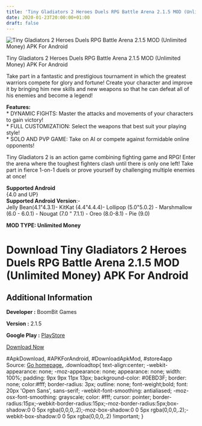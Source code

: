 ```yaml
---
title: 'Tiny Gladiators 2 Heroes Duels RPG Battle Arena 2.1.5 MOD (Unlimited Money) APK For Android'
date: 2020-01-23T20:00:00+01:00
draft: false
---
```


![Tiny Gladiators 2 Heroes Duels RPG Battle Arena 2.1.5 MOD (Unlimited Money) APK For Android](https://i1.wp.com/apkhome.net/wp-content/uploads/2020/01/Tiny-Gladiators-2-Heroes-Duels-RPG-Battle-Arena-2.1.5-MOD-Unlimited-Money.png "Tiny Gladiators 2 Heroes Duels RPG Battle Arena 2.1.5 MOD (Unlimited Money) APK For Android")

  

Tiny Gladiators 2 Heroes Duels RPG Battle Arena 2.1.5 MOD (Unlimited Money) APK For Android

Take part in a fantastic and prestigious tournament in which the greatest warriors compete for glory and fortune! Create your character and improve it by bringing him new skills and new weapons so that he can defeat all of his enemies and become a legend!

**Features:**  
\* DYNAMIC FIGHTS: Master the attacks and movements of your characters to gain victory!  
\* FULL CUSTOMIZATION: Select the weapons that best suit your playing style!  
\* SOLO AND PVP GAME: Take on AI or compete against formidable online opponents!

Tiny Gladiators 2 is an action game combining fighting game and RPG! Enter the arena where the toughest fighters clash until there is only one left! Take part in fierce 1-on-1 duels or prove yourself by challenging multiple enemies at once!

**Supported Android**  
{4.0 and UP}  
**Supported Android Version**:-  
Jelly Bean(4.1"4.3.1)- KitKat (4.4"4.4.4)- Lollipop (5.0"5.0.2) - Marshmallow (6.0 - 6.0.1) - Nougat (7.0 " 7.1.1) - Oreo (8.0-8.1) - Pie (9.0)

**MOD TYPE: Unlimited Money**

Download Tiny Gladiators 2 Heroes Duels RPG Battle Arena 2.1.5 MOD (Unlimited Money) APK For Android
====================================================================================================

Additional Information
----------------------

**Developer :** BoomBit Games

**Version :** 2.1.5

**Google Play :** [PlayStore](https://play.google.com/store/apps/details?id=com.boombitgames.Tiny2)

  

[Download Now](https://store4app.co/post/tiny-gladiators-2-heroes-duels-rpg-battle-arena-2-1-5-mod-unlimited-money-apk-for-android_1579799317)

  
#ApkDownload, #APKForAndroid, #DownloadApkMod, #store4app  
Source: [Go homepage.](https://store4app.co/post/tiny-gladiators-2-heroes-duels-rpg-battle-arena-2-1-5-mod-unlimited-money-apk-for-android_1579799317) .downloadtop{ text-align:center; -webkit-appearance: none; -moz-appearance: none; appearance: none; width: 100%; padding: 9px 9px 11px 13px; background-color: #0EBD3F; border: none; color:#fff; border-radius: 3px; outline: none; font-weight;bold; font: 20px 'Open Sans', sans-serif; -webkit-font-smoothing: antialiased; -moz-osx-font-smoothing: grayscale; color: #fff; cursor: pointer; border-radius:15px;-webkit-border-radius:15px;-moz-border-radius:5px;box-shadow:0 0 5px rgba(0,0,0,.2);-moz-box-shadow:0 0 5px rgba(0,0,0,.2);-webkit-box-shadow:0 0 5px rgba(0,0,0,.2) !important; }